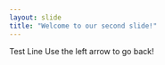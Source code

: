 ```yaml
---
layout: slide
title: "Welcome to our second slide!"
---
```

Test Line
Use the left arrow to go back!
